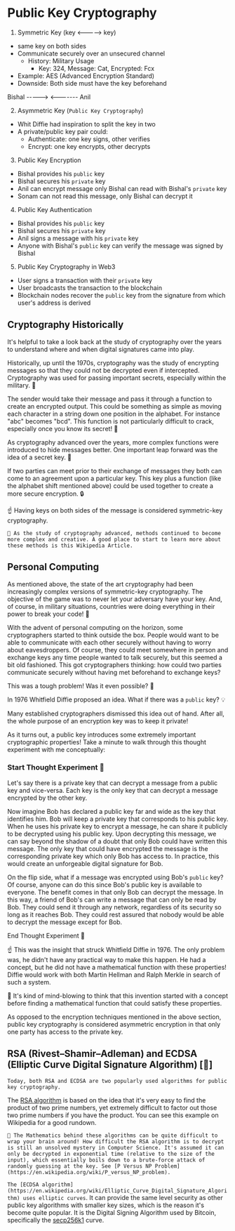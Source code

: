 # Public Key Cryptography

1. Symmetric Key (key <-----> key)

- same key on both sides
- Communicate securely over an unsecured channel
  - History: Military Usage
    - Key: 324, Message: Cat, Encrypted: Fcx
- Example: AES (Advanced Encryption Standard)
- Downside: Both side must have the key beforehand

Bishal -----> <------- Anil

2. Asymmetric Key (`Public Key Cryptography`)

- Whit Diffie had inspiration to split the key in two
- A private/public key pair could:
  - Authenticate: one key signs, other verifies
  - Encrypt: one key encrypts, other decrypts

3. Public Key Encryption

- Bishal provides his `public` key
- Bishal secures his `private` key
- Anil can encrypt message only Bishal can read with Bishal's `private` key
- Sonam can not read this message, only Bishal can decrypt it

4. Public Key Authentication

- Bishal provides his `public` key
- Bishal secures his `private` key
- Anil signs a message with his `private` key
- Anyone with Bishal's `public` key can verify the message was signed by Bishal

5. Public Key Cryptography in Web3

- User signs a transaction with their `private` key
- User broadcasts the transaction to the blockchain
- Blockchain nodes recover the `public` key from the signature from which user's address is derived

## Cryptography Historically

It's helpful to take a look back at the study of cryptography over the years to understand where and when digital signatures came into play.

Historically, up until the 1970s, cryptography was the study of encrypting messages so that they could not be decrypted even if intercepted. Cryptography was used for passing important secrets, especially within the military. 📜

The sender would take their message and pass it through a function to create an encrypted output. This could be something as simple as moving each character in a string down one position in the alphabet. For instance "abc" becomes "bcd". This function is not particularly difficult to crack, especially once you know its secret! 🧐

As cryptography advanced over the years, more complex functions were introduced to hide messages better. One important leap forward was the idea of a secret key. 🔑

If two parties can meet prior to their exchange of messages they both can come to an agreement upon a particular key. This key plus a function (like the alphabet shift mentioned above) could be used together to create a more secure encryption. 🔒

☝️ Having keys on both sides of the message is considered symmetric-key cryptography.

`📖 As the study of cryptography advanced, methods continued to become more complex and creative. A good place to start to learn more about these methods is this Wikipedia Article.`

## Personal Computing

As mentioned above, the state of the art cryptography had been increasingly complex versions of symmetric-key cryptography. The objective of the game was to never let your adversary have your key. And, of course, in military situations, countries were doing everything in their power to break your code! 🔐

With the advent of personal computing on the horizon, some cryptographers started to think outside the box. People would want to be able to communicate with each other securely without having to worry about eavesdroppers. Of course, they could meet somewhere in person and exchange keys any time people wanted to talk securely, but this seemed a bit old fashioned. This got cryptographers thinking: how could two parties communicate securely without having met beforehand to exchange keys?

This was a tough problem! Was it even possible? 🤔

In 1976 Whitfield Diffie proposed an idea. What if there was a `public` key? 💡

Many established cryptographers dismissed this idea out of hand. After all, the whole purpose of an encryption key was to keep it private!

As it turns out, a public key introduces some extremely important cryptographic properties! Take a minute to walk through this thought experiment with me conceptually:

### Start Thought Experiment 🧠

Let's say there is a private key that can decrypt a message from a public key and vice-versa. Each key is the only key that can decrypt a message encrypted by the other key.

Now imagine Bob has declared a public key far and wide as the key that identifies him. Bob will keep a private key that corresponds to his public key. When he uses his private key to encrypt a message, he can share it publicly to be decrypted using his public key. Upon decrypting this message, we can say beyond the shadow of a doubt that only Bob could have written this message. The only key that could have encrypted the message is the corresponding private key which only Bob has access to. In practice, this would create an unforgeable digital signature for Bob.

On the flip side, what if a message was encrypted using Bob's `public` key? Of course, anyone can do this since Bob's public key is available to everyone. The benefit comes in that only Bob can decrypt the message. In this way, a friend of Bob's can write a message that can only be read by Bob. They could send it through any network, regardless of its security so long as it reaches Bob. They could rest assured that nobody would be able to decrypt the message except for Bob.

End Thought Experiment 🧠

☝️ This was the insight that struck Whitfield Diffie in 1976. The only problem was, he didn't have any practical way to make this happen. He had a concept, but he did not have a mathematical function with these properties! Diffie would work with both Martin Hellman and Ralph Merkle in search of such a system.

🤯 It's kind of mind-blowing to think that this invention started with a concept before finding a mathematical function that could satisfy these properties.

As opposed to the encryption techniques mentioned in the above section, public key cryptography is considered asymmetric encryption in that only one party has access to the private key.

## RSA (Rivest–Shamir–Adleman) and ECDSA (Elliptic Curve Digital Signature Algorithm) [🔑]

`Today, both RSA and ECDSA are two popularly used algorithms for public key cryptography.`

The [RSA algorithm](<https://en.wikipedia.org/wiki/RSA_(cryptosystem)>) is based on the idea that it's very easy to find the product of two prime numbers, yet extremely difficult to factor out those two prime numbers if you have the product. You can see this example on Wikipedia for a good rundown.

`📖 The Mathematics behind these algorithms can be quite difficult to wrap your brain around! How difficult the RSA algorithm is to decrypt is still an unsolved mystery in Computer Science. It's assumed it can only be decrypted in exponential time (relative to the size of the input), which essentially boils down to a brute-force attack of randomly guessing at the key. See [P Versus NP Problem](https://en.wikipedia.org/wiki/P_versus_NP_problem).`

`The [ECDSA algorithm](https://en.wikipedia.org/wiki/Elliptic_Curve_Digital_Signature_Algorithm) uses elliptic curves`. It can provide the same level security as other public key algorithms with smaller key sizes, which is the reason it's become quite popular. It is the Digital Signing Algorithm used by Bitcoin, specifically the [secp256k1](https://en.bitcoin.it/wiki/Secp256k1) curve.
